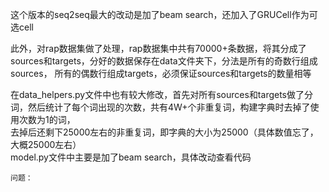 这个版本的seq2seq最大的改动是加了beam search，还加入了GRUCell作为可选cell  
  
  
此外，对rap数据集做了处理，rap数据集中共有70000+条数据，将其分成了sources和targets，分好的数据保存在data文件夹下，分法是所有的奇数行组成sources，
所有的偶数行组成targets，必须保证sources和targets的数量相等  
  
  
在data_helpers.py文件中也有较大修改，首先对所有sources和targets做了分词，然后统计了每个词出现的次数，共有4W+个非重复词，构建字典时去掉了使用次数为1的词，  
去掉后还剩下25000左右的非重复词，即字典的大小为25000（具体数值忘了，大概25000左右）  
model.py文件中主要是加了beam search，具体改动查看代码  
  
    
    问题：
